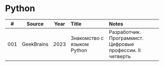# Python

| \# | Source | Year | Title | Notes |
| :---: | :---: | :---: | :--- | :--- |
| 001 | GeekBrains | 2023 | Знакомство с языком Python | Разработчик. Программист. Цифровые профессии. II четверть